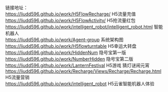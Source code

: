 ﻿链接地址：  
https://liudd596.github.io/work/H5FlowRecharge/   H5流量充值  
https://liudd596.github.io/work/H5FlowActivity/   H5抢流量红包  
https://liudd596.github.io/work/intelligent_robot/intelligent_robot.html  智能机器人  
https://liudd596.github.io/work/Agent-group       系统架构图  
https://liudd596.github.io/work/H5flowturntable    H5幸运大转盘  
https://liudd596.github.io/work/HiddenNum      隐号宝第一版  
https://liudd596.github.io/work/NumberHidden     隐号宝第二版  
https://liudd596.github.io/work/LanternFestival      H5游戏 猜灯谜闹元宵  
https://liudd596.github.io/work/Recharge/Views/Recharge/Recharge.html    H5流量营销  
https://liudd596.github.io/work/intelligent_robot      H5云雀智能机器人体验  

